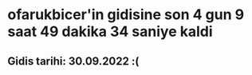 # ofarukbicer'in gidisine son 4 gun 9 saat 49 dakika 34 saniye kaldi

## Gidis tarihi: 30.09.2022 :(